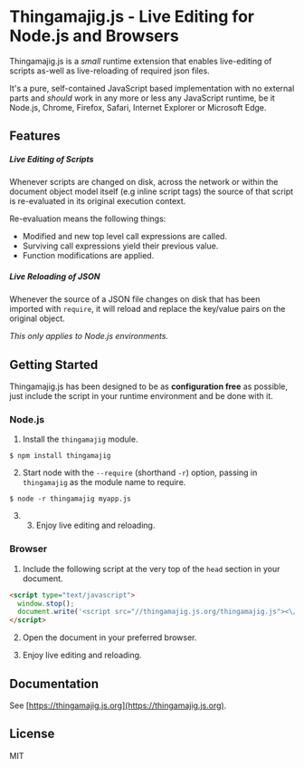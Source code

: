 # Thingamajig.js - Live Editing for Node.js and Browsers

Thingamajig.js is a *small* runtime extension that enables live-editing of
scripts as-well as live-reloading of required json files.

It's a pure, self-contained JavaScript based implementation with no external
parts and *should* work in any more or less any JavaScript runtime, be it
Node.js, Chrome, Firefox, Safari, Internet Explorer or Microsoft Edge.

## Features

##### Live Editing of Scripts

Whenever scripts are changed on disk, across the network or within the document
object model itself (e.g inline script tags) the source of that script is
re-evaluated in its original execution context.

Re-evaluation means the following things:
* Modified and new top level call expressions are called.
* Surviving call expressions yield their previous value.
* Function modifications are applied.

##### Live Reloading of JSON

Whenever the source of a JSON file changes on disk that has been imported with
`require`, it will reload and replace the key/value pairs on the original
object.

*This only applies to Node.js environments.*

## Getting Started

Thingamajig.js has been designed to be as **configuration free** as possible,
just include the script in your runtime environment and be done with it.

### Node.js

1. Install the `thingamajig` module.
```
$ npm install thingamajig
```

2. Start node with the `--require` (shorthand `-r`) option, passing in
`thingamajig` as the module name to require.

```
$ node -r thingamajig myapp.js
```

3. 3. Enjoy live editing and reloading.

### Browser

1. Include the following script at the very top of the `head` section in your
document.

```html
<script type="text/javascript">
  window.stop();
  document.write('<script src="//thingamajig.js.org/thingamajig.js"><\/script><body><\/body>');
</script>
```

2. Open the document in your preferred browser.

3. Enjoy live editing and reloading.

## Documentation

See [https://thingamajig.js.org](https://thingamajig.js.org).

## License

MIT
